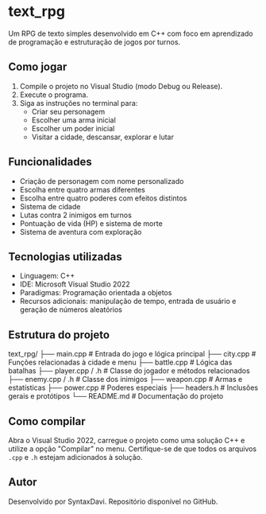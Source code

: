 # text_rpg

Um RPG de texto simples desenvolvido em C++ com foco em aprendizado de programação e estruturação de jogos por turnos.

## Como jogar

1. Compile o projeto no Visual Studio (modo Debug ou Release).
2. Execute o programa.
3. Siga as instruções no terminal para:
   - Criar seu personagem
   - Escolher uma arma inicial
   - Escolher um poder inicial
   - Visitar a cidade, descansar, explorar e lutar

## Funcionalidades

- Criação de personagem com nome personalizado
- Escolha entre quatro armas diferentes
- Escolha entre quatro poderes com efeitos distintos
- Sistema de cidade 
- Lutas contra 2 inimigos em turnos
- Pontuação de vida (HP) e sistema de morte
- Sistema de aventura com exploração

## Tecnologias utilizadas

- Linguagem: C++
- IDE: Microsoft Visual Studio 2022
- Paradigmas: Programação orientada a objetos
- Recursos adicionais: manipulação de tempo, entrada de usuário e geração de números aleatórios

## Estrutura do projeto

text_rpg/
├── main.cpp # Entrada do jogo e lógica principal
├── city.cpp # Funções relacionadas à cidade e menu
├── battle.cpp # Lógica das batalhas
├── player.cpp / .h # Classe do jogador e métodos relacionados
├── enemy.cpp / .h # Classe dos inimigos
├── weapon.cpp # Armas e estatísticas
├── power.cpp # Poderes especiais
├── headers.h # Inclusões gerais e protótipos
└── README.md # Documentação do projeto

## Como compilar

Abra o Visual Studio 2022, carregue o projeto como uma solução C++ e utilize a opção "Compilar" no menu. Certifique-se de que todos os arquivos `.cpp` e `.h` estejam adicionados à solução.

## Autor

Desenvolvido por SyntaxDavi. Repositório disponível no GitHub.
